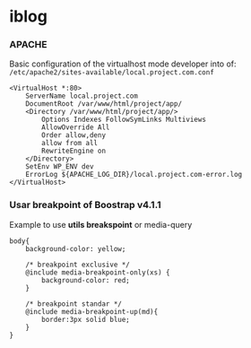 
# iblog


### APACHE
Basic configuration of the virtualhost mode developer into of: ` /etc/apache2/sites-available/local.project.com.conf`

	<VirtualHost *:80>
		ServerName local.project.com
		DocumentRoot /var/www/html/project/app/
		<Directory /var/www/html/project/app/>
			Options Indexes FollowSymLinks Multiviews
			AllowOverride All
			Order allow,deny
			allow from all
			RewriteEngine on
		</Directory>
		SetEnv WP_ENV dev
		ErrorLog ${APACHE_LOG_DIR}/local.project.com-error.log
	</VirtualHost>


### Usar breakpoint of Boostrap v4.1.1
Example to use **utils breakspoint** or media-query

	body{
		background-color: yellow;
		
		/* breakpoint exclusive */
		@include media-breakpoint-only(xs) {
			background-color: red;
		}
		
		/* breakpoint standar */
		@include media-breakpoint-up(md){
			border:3px solid blue;
		}
	}

